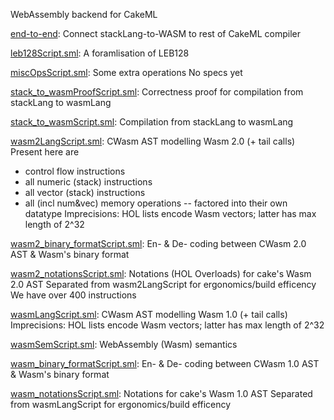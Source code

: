 WebAssembly backend for CakeML

[end-to-end](end-to-end):
Connect stackLang-to-WASM to rest of CakeML compiler

[leb128Script.sml](leb128Script.sml):
A foramlisation of LEB128

[miscOpsScript.sml](miscOpsScript.sml):
Some extra operations
No specs yet

[stack_to_wasmProofScript.sml](stack_to_wasmProofScript.sml):
Correctness proof for compilation from stackLang to wasmLang

[stack_to_wasmScript.sml](stack_to_wasmScript.sml):
Compilation from stackLang to wasmLang

[wasm2LangScript.sml](wasm2LangScript.sml):
CWasm AST modelling Wasm 2.0 (+ tail calls)
Present here are
  + control flow instructions
  + all numeric (stack) instructions
  + all vector (stack) instructions
  + all (incl num&vec) memory operations -- factored into their own datatype
Imprecisions:
  HOL lists encode Wasm vectors; latter has max length of 2^32

[wasm2_binary_formatScript.sml](wasm2_binary_formatScript.sml):
En- & De- coding between CWasm 2.0 AST & Wasm's binary format

[wasm2_notationsScript.sml](wasm2_notationsScript.sml):
Notations (HOL Overloads) for cake's Wasm 2.0 AST
Separated from wasm2LangScript for ergonomics/build efficency
We have over 400 instructions

[wasmLangScript.sml](wasmLangScript.sml):
CWasm AST modelling Wasm 1.0 (+ tail calls)
Imprecisions:
  HOL lists encode Wasm vectors; latter has max length of 2^32

[wasmSemScript.sml](wasmSemScript.sml):
WebAssembly (Wasm) semantics

[wasm_binary_formatScript.sml](wasm_binary_formatScript.sml):
En- & De- coding between CWasm 1.0 AST & Wasm's binary format

[wasm_notationsScript.sml](wasm_notationsScript.sml):
Notations for cake's Wasm 1.0 AST
Separated from wasmLangScript for ergonomics/build efficency

